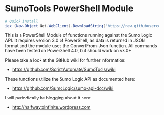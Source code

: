 SumoTools PowerShell Module
=========

```powershell
# Quick install
iex (New-Object Net.WebClient).DownloadString("https://raw.githubusercontent.com/ScriptAutomate/SumoTools/master/Install-SumoTools.ps1")
```

This is a PowerShell Module of functions running against the Sumo Logic API.
It requires version 3.0 of PowerShell, as data is returned in JSON format and the module uses the ConvertFrom-Json function. 
All commands have been tested on PowerShell 4.0, but should work on v3.0+

Please take a look at the GitHub wiki for further information:
- https://github.com/ScriptAutomate/SumoTools/wiki

These functions utilize the Sumo Logic API as documented here:
- https://github.com/SumoLogic/sumo-api-doc/wiki

I will periodically be blogging about it here:
- http://halfwaytoinfinite.wordpress.com
